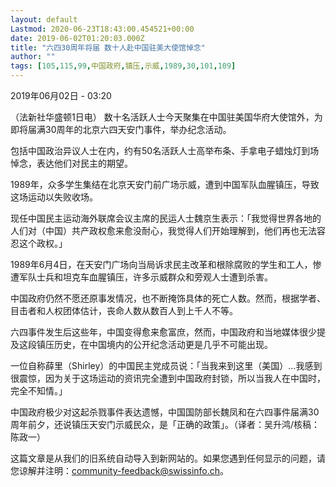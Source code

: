 ```yaml
---
layout: default
Lastmod: 2020-06-23T18:43:00.454521+00:00
date: 2019-06-02T01:20:03.000Z
title: "六四30周年将届 数十人赴中国驻美大使馆悼念"
author: ""
tags: [105,115,99,中国政府,镇压,示威,1989,30,101,109]
---
```


2019年06月02日 - 03:20

（法新社华盛顿1日电） 数十名活跃人士今天聚集在中国驻美国华府大使馆外，为即将届满30周年的北京六四天安门事件，举办纪念活动。

包括中国政治异议人士在内，约有50名活跃人士高举布条、手拿电子蜡烛灯到场悼念，表达他们对民主的期望。

1989年，众多学生集结在北京天安门前广场示威，遭到中国军队血腥镇压，导致这场运动以失败收场。

现任中国民主运动海外联席会议主席的民运人士魏京生表示：「我觉得世界各地的人们对（中国）共产政权愈来愈没耐心，我觉得人们开始理解到，他们再也无法容忍这个政权。」

1989年6月4日，在天安门广场向当局诉求民主改革和根除腐败的学生和工人，惨遭军队士兵和坦克车血腥镇压，许多示威群众和旁观人士遭到杀害。

中国政府仍然不愿还原事发情况，也不断掩饰具体的死亡人数。然而，根据学者、目击者和人权团体估计，丧命人数从数百人到上千人不等。

六四事件发生后这些年，中国变得愈来愈富庶，然而，中国政府和当地媒体很少提及这段镇压历史，在中国境内的公开纪念活动更是几乎不可能出现。

一位自称薛里（Shirley）的中国民主党成员说：「当我来到这里（美国）…我感到很震惊，因为关于这场运动的资讯完全遭到中国政府封锁，所以当我人在中国时，完全不知情。」

中国政府极少对这起杀戮事件表达遗憾，中国国防部长魏凤和在六四事件届满30周年前夕，还说镇压天安门示威民众，是「正确的政策」。（译者：吴升鸿/核稿：陈政一）

这篇文章是从我们的旧系统自动导入到新网站的。如果您遇到任何显示的问题，请您谅解并注明：[community-feedback@swissinfo.ch](mailto:community-feedback@swissinfo.ch)。

